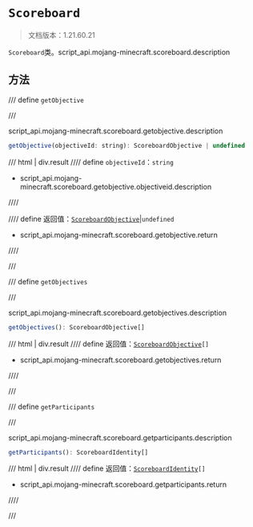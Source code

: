 # `Scoreboard`

> 文档版本：1.21.60.21

`Scoreboard`类。script_api.mojang-minecraft.scoreboard.description

## 方法

/// define
`getObjective`


///

script_api.mojang-minecraft.scoreboard.getobjective.description

```js
getObjective(objectiveId: string): ScoreboardObjective | undefined
```

/// html | div.result
//// define
`objectiveId`：`string`

- script_api.mojang-minecraft.scoreboard.getobjective.objectiveid.description


////

//// define
返回值：[`ScoreboardObjective`](./scoreboardobjective.md)|`undefined`

- script_api.mojang-minecraft.scoreboard.getobjective.return


////

///


/// define
`getObjectives`


///

script_api.mojang-minecraft.scoreboard.getobjectives.description

```js
getObjectives(): ScoreboardObjective[]
```

/// html | div.result
//// define
返回值：<code><a href="../scoreboardobjective/">ScoreboardObjective</a>[]</code>

- script_api.mojang-minecraft.scoreboard.getobjectives.return


////

///


/// define
`getParticipants`


///

script_api.mojang-minecraft.scoreboard.getparticipants.description

```js
getParticipants(): ScoreboardIdentity[]
```

/// html | div.result
//// define
返回值：<code><a href="../scoreboardidentity/">ScoreboardIdentity</a>[]</code>

- script_api.mojang-minecraft.scoreboard.getparticipants.return


////

///

